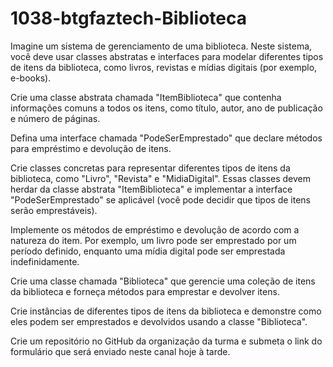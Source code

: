 ﻿# 1038-btgfaztech-Biblioteca
Imagine um sistema de gerenciamento de uma biblioteca. Neste sistema, você deve usar classes abstratas e interfaces para modelar diferentes tipos de itens da biblioteca, como livros, revistas e mídias digitais (por exemplo, e-books).

Crie uma classe abstrata chamada "ItemBiblioteca" que contenha informações comuns a todos os itens, como título, autor, ano de publicação e número de páginas.

Defina uma interface chamada "PodeSerEmprestado" que declare métodos para empréstimo e devolução de itens.

Crie classes concretas para representar diferentes tipos de itens da biblioteca, como "Livro", "Revista" e "MidiaDigital". Essas classes devem herdar da classe abstrata "ItemBiblioteca" e implementar a interface "PodeSerEmprestado" se aplicável (você pode decidir que tipos de itens serão emprestáveis).

Implemente os métodos de empréstimo e devolução de acordo com a natureza do item. Por exemplo, um livro pode ser emprestado por um período definido, enquanto uma mídia digital pode ser emprestada indefinidamente.

Crie uma classe chamada "Biblioteca" que gerencie uma coleção de itens da biblioteca e forneça métodos para emprestar e devolver itens.

Crie instâncias de diferentes tipos de itens da biblioteca e demonstre como eles podem ser emprestados e devolvidos usando a classe "Biblioteca".

Crie um repositório no GitHub da organização da turma e submeta o link do  formulário que será enviado neste canal hoje à tarde.

